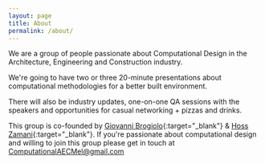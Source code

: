 ```yaml
---
layout: page
title: About
permalink: /about/
---
```



We are a group of people passionate about Computational Design in the Architecture, Engineering and Construction industry. 

We're going to have two or three 20-minute presentations about computational methodologies for a better built environment. 

There will also be industry updates, one-on-one QA sessions with the speakers and opportunities for casual networking + pizzas and drinks. 

This group is co-founded by [Giovanni Brogiolo](https://github.com/giobel){:target="_blank"} & [Hoss Zamani](https://github.com/HossZamani){:target="_blank"}. If you're passionate about computational design and willing to join this group please get in touch at [ComputationalAECMel@gmail.com](computationalaecmel@gmail.com)